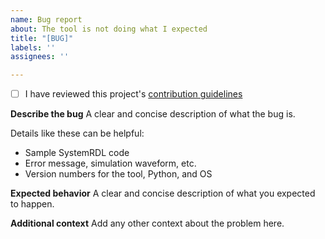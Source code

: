 ```yaml
---
name: Bug report
about: The tool is not doing what I expected
title: "[BUG]"
labels: ''
assignees: ''

---
```


- [ ] I have reviewed this project's [contribution guidelines](https://github.com/SystemRDL/PeakRDL-regblock/blob/main/CONTRIBUTING.md)

**Describe the bug**
A clear and concise description of what the bug is.

Details like these can be helpful:
* Sample SystemRDL code
* Error message, simulation waveform, etc.
* Version numbers for the tool, Python, and OS


**Expected behavior**
A clear and concise description of what you expected to happen.


**Additional context**
Add any other context about the problem here.
